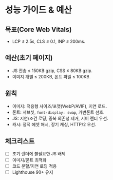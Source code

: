 # 성능 가이드 & 예산

## 목표(Core Web Vitals)
- LCP ≤ 2.5s, CLS ≤ 0.1, INP ≤ 200ms.

## 예산(초기 페이지)
- JS 전송 ≤ 150KB gzip, CSS ≤ 80KB gzip.
- 이미지 개별 ≤ 200KB, 폰트 파일 ≤ 100KB.

## 원칙
- 이미지: 적응형 사이즈/포맷(WebP/AVIF), 지연 로드.
- 폰트: 서브셋, `font-display: swap`, 가변폰트 선호.
- JS: 지연/조건 로딩, 중복 의존성 제거, 서버 렌더 우선.
- 캐시: 정적 에셋 해시, 장기 캐싱, HTTP/2 우선.

## 체크리스트
- [ ] 초기 렌더에 불필요한 JS 배제
- [ ] 이미지/폰트 최적화
- [ ] 코드 분할/지연 로딩 적용
- [ ] Lighthouse 90+ 유지
